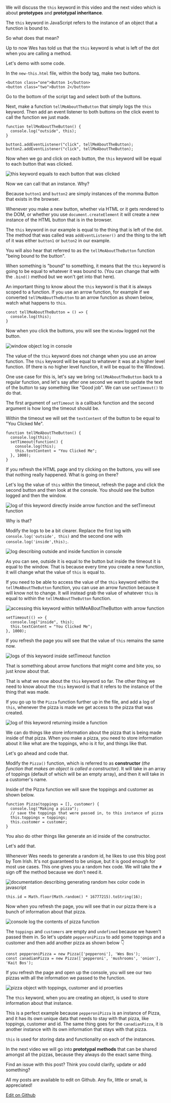 We will discuss the `this` keyword in this video and the next video which is about **prototypes** and **prototypal inheritance**.

The `this` keyword in JavaScript refers to the instance of an object that a function is bound to.

So what does that mean?

Up to now Wes has told us that the `this` keyword is what is left of the dot when you are calling a method.

Let's demo with some code.

In the `new-this.html` file, within the body tag, make two buttons.

```
<button class="one">Button 1</button>
<button class="two">Button 2</button>
```

Go to the bottom of the script tag and select both of the buttons.

Next, make a function `tellMeAboutTheButton` that simply logs the `this` keyword. Then add an event listener to both buttons on the click event to call the function we just made.

```
function tellMeAboutTheButton() {
  console.log("outside", this);
}

button1.addEventListener("click", tellMeAboutTheButton);
button2.addEventListener("click", tellMeAboutTheButton);
```

Now when we go and click on each button, the `this` keyword will be equal to each button that was clicked.

  ![this keyword equals to each button that was clicked](https://wesbos.com/static/8b080bf4f72e677357cbe375488eae5e/18c13/918.png "this keyword equals to each button that was clicked")

Now we can call that an instance. Why?

Because `button1` and `button2` are simply instances of the momma Button that exists in the browser.

Whenever you make a new button, whether via HTML or it gets rendered to the DOM, or whether you use `document.createElement` it will create a new instance of the HTML button that is in the browser.

The `this` keyword in our example is equal to the thing that is left of the dot. The method that was called was `addEventListener()` and the thing to the left of it was either `button1` or `button2` in our example.

You will also hear that referred to as the `tellMeAboutTheButton` function "being bound to the button".

When something is "bound" to something, it means that the `this` keyword is going to be equal to whatever it was bound to. (You can change that with the `.bind()` method but we won't get into that here).

An important thing to know about the `this` keyword is that it is always scoped to a function. If you use an arrow function, for example if we converted `tellMeABoutTheButton` to an arrow function as shown below, watch what happens to `this`.

```
const tellMeAboutTheButton = () => {
  console.log(this);
}
```

Now when you click the buttons, you will see the `Window` logged not the button.

  ![window object log in console](https://wesbos.com/static/6a5532e2072b2603a8a1cd9dd9175303/87a80/919.png "window object log in console")

The value of the `this` keyword does not change when you use an arrow function. The `this` keyword will be equal to whatever it was at a higher level function. (If there is no higher level function, it will be equal to the Window).

One use case for this is, let's say we bring `tellMeAboutTheButton` back to a regular function, and let's say after one second we want to update the text of the button to say something like "Good job". We can use `setTimeout()` to do that.

The first argument of `setTimeout` is a callback function and the second argument is how long the timeout should be.

Within the timeout we will set the `textContent` of the button to be equal to "You Clicked Me".

```
function tellMeAboutTheButton() {
  console.log(this);
  setTimeout(function() {
    console.log(this);
    this.textContent = "You Clicked Me";
  }, 1000);
}
```

If you refresh the HTML page and try clicking on the buttons, you will see that nothing really happened. What is going on there?

Let's log the value of `this` within the timeout, refresh the page and click the second button and then look at the console. You should see the button logged and then the window.

  ![log of this keyword directly inside arrow function and the setTimeout function](https://wesbos.com/static/369889755f515c57b0564919fb20676d/ecf19/920.png "log of this keyword directly inside arrow function and the setTimeout function")

Why is that?

Modify the logs to be a bit clearer. Replace the first log with `console.log('outside', this)` and the second one with `console.log('inside',this);`.

  ![log describing outside and inside function in console](https://wesbos.com/static/58af5c615d90313a4b34f9c7a84fe8dc/98b29/921.png "log describing outside and inside function in console")

As you can see, outside it is equal to the button but inside the timeout it is equal to the window. That is because every time you create a new function, it will change what the value of `this` is equal to.

If you need to be able to access the value of the `this` keyword within the `tellMeABoutTheButton` function, you can use an arrow function because it will know not to change. It will instead grab the value of whatever `this` is equal to within the `tellMeABoutTheButton` function.

  ![accessing this keyword within tellMeABoutTheButton with arrow function](https://wesbos.com/static/be399ad8a9ceae5224c9331771fed80f/587b0/922.png "accessing this keyword within tellMeABoutTheButton with arrow function")

```
setTimeout(() => {
  console.log("inside", this);
  this.textContent = "You Clicked Me";
}, 1000);
```

If you refresh the page you will see that the value of `this` remains the same now.

  ![logs of this keyword inside setTimeout function](https://wesbos.com/static/ec64c0779f2c521c8e6011e6c0fa84e0/90712/923.png "logs of this keyword inside setTimeout function")

That is something about arrow functions that might come and bite you, so just know about that.

That is what we now about the `this` keyword so far. The other thing we need to know about the `this` keyword is that it refers to the instance of the thing that was made.

If you go up to the `Pizza` function further up in the file, and add a log of `this`, whenever the pizza is made we get access to the pizza that was created.

  ![log of this keyword returning inside a function](https://wesbos.com/static/28218a35bf5bc6ad97844dca73c7315b/587b0/924.png "log of this keyword returning inside a function")

We can do things like store information about the pizza that is being made inside of that pizza. When you make a pizza, you need to store information about it like what are the toppings, who is it for, and things like that.

Let's go ahead and code that.

Modify the `Pizza()` function, which is referred to as **constructor** (_the function that makes an object is called a constructor)_. It will take in an array of toppings (default of which will be an empty array), and then it will take in a customer's name.

Inside of the Pizza function we will save the toppings and customer as shown below.

```
function Pizza(toppings = [], customer) {
  console.log("Making a pizza");
  // save the toppings that were passed in, to this instance of pizza
  this.toppings = toppings;
  this.customer = customer;
}
```

You also do other things like generate an id inside of the constructor.

Let's add that.

Whenever Wes needs to generate a random id, he likes to use this blog post by Tom Irish. It's not guaranteed to be unique, but it is good enough for most use cases. This one gives you a random hex code. We will take the `#` sign off the method because we don't need it.

  ![documentation describing generating random hex color code in javascript](https://wesbos.com/static/748ae09ebf3d40e84ff7879e78d9c2d0/798d4/925.png "documentation describing generating random hex color code in javascript")

```
this.id = Math.floor(Math.random() * 16777215).toString(16);
```

Now when you refresh the page, you will see that in our pizza there is a bunch of information about that pizza.

  ![console log the contents of pizza function](https://wesbos.com/static/347ff8212919782911497a5c9d7ea400/aa440/926.png "console log the contents of pizza function")

The `toppings` and `customers` are empty and `undefined` because we haven't passed them in. So let's update `pepperoniPizza` to add some toppings and a customer and then add another pizza as shown below 👇

```
const pepperoniPizza = new Pizza(['pepperoni'], 'Wes Bos');
const canadianPizza = new Pizza(['pepperoni', 'mushrooms', 'onion'], 'Kait Bos');
```

If you refresh the page and open up the console, you will see our two pizzas with all the information we passed to the function.

  ![pizza object with toppings, customer and id proerties](https://wesbos.com/static/602661a388a4fd60ecf2aed4ba5a9eba/c9c44/927.png "pizza object with toppings, customer and id proerties")

The `this` keyword, when you are creating an object, is used to store information about that instance.

This is a perfect example because `pepperoniPizza` is an instance of Pizza, and it has its own unique data that needs to stay with that pizza, like toppings, customer and id. The same thing goes for the `canadianPizza`, it is another instance with its own information that stays with that pizza.

`this` is used for storing data and functionality on each of the instances.

In the next video we will go into **prototypal methods** that can be shared amongst all the pizzas, because they always do the exact same thing.

Find an issue with this post? Think you could clarify, update or add something?

All my posts are available to edit on Github. Any fix, little or small, is appreciated!

[Edit on Github](https://github.com/wesbos/wesbos/tree/master/src/javascript/11-prototypes-this-new-and-inheritance/61-the-this-keyword/61-the-this-keyword.mdx)